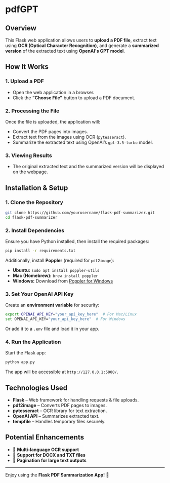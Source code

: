 # **pdfGPT**

## **Overview**
This Flask web application allows users to **upload a PDF file**, extract text using **OCR (Optical Character Recognition)**, and generate a **summarized version** of the extracted text using **OpenAI's GPT model**.

## **How It Works**
### **1. Upload a PDF**
- Open the web application in a browser.
- Click the **"Choose File"** button to upload a PDF document.

### **2. Processing the File**
Once the file is uploaded, the application will:
- Convert the PDF pages into images.
- Extract text from the images using OCR (`pytesseract`).
- Summarize the extracted text using OpenAI’s `gpt-3.5-turbo` model.

### **3. Viewing Results**
- The original extracted text and the summarized version will be displayed on the webpage.

## **Installation & Setup**
### **1. Clone the Repository**
```sh
git clone https://github.com/yourusername/flask-pdf-summarizer.git
cd flask-pdf-summarizer
```

### **2. Install Dependencies**
Ensure you have Python installed, then install the required packages:
```sh
pip install -r requirements.txt
```

Additionally, install **Poppler** (required for `pdf2image`):
- **Ubuntu:** `sudo apt install poppler-utils`
- **Mac (Homebrew):** `brew install poppler`
- **Windows:** Download from [Poppler for Windows](http://blog.alivate.com.au/poppler-windows/)

### **3. Set Your OpenAI API Key**
Create an **environment variable** for security:
```sh
export OPENAI_API_KEY="your_api_key_here"  # For Mac/Linux
set OPENAI_API_KEY="your_api_key_here"  # For Windows
```
Or add it to a `.env` file and load it in your app.

### **4. Run the Application**
Start the Flask app:
```sh
python app.py
```
The app will be accessible at `http://127.0.0.1:5000/`.

## **Technologies Used**
- **Flask** – Web framework for handling requests & file uploads.  
- **pdf2image** – Converts PDF pages to images.  
- **pytesseract** – OCR library for text extraction.  
- **OpenAI API** – Summarizes extracted text.  
- **tempfile** – Handles temporary files securely.  

## **Potential Enhancements**
- 🔹 **Multi-language OCR support**  
- 🔹 **Support for DOCX and TXT files**  
- 🔹 **Pagination for large text outputs**  

---
Enjoy using the **Flask PDF Summarization App!** 🚀


